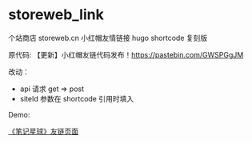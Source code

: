 # storeweb_link

个站商店 storeweb.cn 小红帽友情链接 hugo shortcode 复刻版

原代码:
【更新】小红帽友链代码发布！https://pastebin.com/GWSPGgJM 

改动：

- api 请求 get => post
- siteId 参数在 shortcode 引用时填入

Demo:

[《笔记星球》友链页面](https://note-star.cn/p/links)

